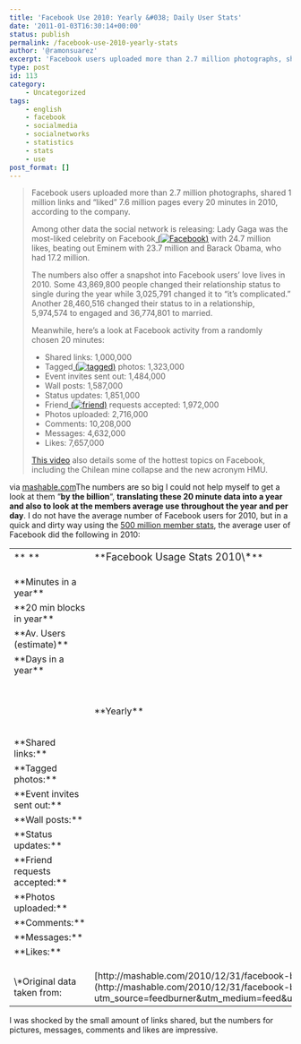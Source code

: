 ```yaml
---
title: 'Facebook Use 2010: Yearly &#038; Daily User Stats'
date: '2011-01-03T16:30:14+00:00'
status: publish
permalink: /facebook-use-2010-yearly-stats
author: '@ramonsuarez'
excerpt: 'Facebook users uploaded more than 2.7 million photographs, shared 1 million links and ???liked??? 7.6 million pages every 20 minutes in 2010, according to the company. Among other data the social network is releasing: Lady Gaga was the most-liked cele...'
type: post
id: 113
category:
    - Uncategorized
tags:
    - english
    - facebook
    - socialmedia
    - socialnetworks
    - statistics
    - stats
    - use
post_format: []
---
```

> Facebook users uploaded more than 2.7 million photographs, shared 1 million links and “liked” 7.6 million pages every 20 minutes in 2010, according to the company.
> 
> Among other data the social network is releasing: Lady Gaga was the most-liked celebrity on <span class="blippr-nobr">Facebook<span class="blippr-nobr">[<span> (</span>![Facebook](http://cdn.blippr.com/images/inline-face_05.png?1265851550)<span>)</span>](http://www.blippr.com/apps/336650-Facebook)</span></span> with 24.7 million likes, beating out Eminem with 23.7 million and Barack Obama, who had 17.2 million.
> 
> The numbers also offer a snapshot into Facebook users’ love lives in 2010. Some 43,869,800 people changed their relationship status to single during the year while 3,025,791 changed it to “it’s complicated.” Another 28,460,516 changed their status to in a relationship, 5,974,574 to engaged and 36,774,801 to married.
> 
> Meanwhile, here’s a look at Facebook activity from a randomly chosen 20 minutes:
> 
> - Shared links: 1,000,000
> - <span class="blippr-nobr">Tagged<span class="blippr-nobr">[<span> (</span>![tagged](http://cdn.blippr.com/images/inline-face_05.png?1265851550)<span>)</span>](http://www.blippr.com/apps/473676-tagged)</span></span> photos: 1,323,000
> - Event invites sent out: 1,484,000
> - Wall posts: 1,587,000
> - Status updates: 1,851,000
> - <span class="blippr-nobr">Friend<span class="blippr-nobr">[<span> (</span>![friend](http://cdn.blippr.com/images/inline-face_09.png?1265851550)<span>)</span>](http://www.blippr.com/apps/642289-friend)</span></span> requests accepted: 1,972,000
> - Photos uploaded: 2,716,000
> - Comments: 10,208,000
> - Messages: 4,632,000
> - Likes: 7,657,000
> 
> [This video](http://www.facebook.com/video/video.php?v=10150360749935484&oid=20531316728&comments%20target=) also details some of the hottest topics on Facebook, including the Chilean mine collapse and the new acronym HMU.

via [mashable.com](http://mashable.com/2010/12/31/facebook-by-the-numbers-in-2010-stats/?utm_source=feedburner&utm_medium=feed&utm_campaign=Feed%3A+Mashable+%28Mashable%29)</div>The numbers are so big I could not help myself to get a look at them “**by the billion**“, **translating these 20 minute data into a year and also to look at the members average use throughout the year and per day**. I do not have the average number of Facebook users for 2010, but in a quick and dirty way using the [500 million member stats](http://www.facebook.com/press/info.php?statistics), the average user of Facebook did the following in 2010:

<table border="0"><tr><td align="LEFT" height="30" width="171">**<span style="font-size:large;">  
</span>**</td><td align="LEFT" width="214">**<span style="font-size:large;">Facebook Usage Stats 2010\*</span>**</td><td align="LEFT" width="171"></td><td align="LEFT" width="139"></td></tr><tr><td align="LEFT" height="17">  
</td><td align="LEFT"></td><td align="LEFT"></td><td align="LEFT"></td></tr><tr><td align="LEFT" height="17">**Minutes in a year**</td><td align="RIGHT">525,949</td><td align="LEFT"></td><td align="LEFT"></td></tr><tr><td align="LEFT" height="17">**20 min blocks in year**</td><td align="RIGHT">26,297</td><td align="LEFT"></td><td align="LEFT"></td></tr><tr><td align="LEFT" height="17">**Av. Users (estimate)**</td><td align="RIGHT">500,000,000</td><td align="LEFT"></td><td align="LEFT"></td></tr><tr><td align="LEFT" height="17">**Days in a year**</td><td align="RIGHT">365</td><td align="LEFT"></td><td align="LEFT"></td></tr><tr><td align="LEFT" height="17">  
</td><td align="LEFT"></td><td align="LEFT"></td><td align="LEFT"></td></tr><tr><td align="LEFT" height="17">  
</td><td align="LEFT">**Yearly**</td><td align="LEFT">**Per User**</td><td align="LEFT">**Per User &amp; Day**</td></tr><tr><td align="LEFT" height="17">**Shared links:** </td><td align="RIGHT">26,297,438,300</td><td align="RIGHT">53</td><td align="RIGHT">0.14</td></tr><tr><td align="LEFT" height="17">**Tagged photos:** </td><td align="RIGHT">34,791,510,871</td><td align="RIGHT">70</td><td align="RIGHT">0.19</td></tr><tr><td align="LEFT" height="17">**Event invites sent out:** </td><td align="RIGHT">39,025,398,437</td><td align="RIGHT">78</td><td align="RIGHT">0.21</td></tr><tr><td align="LEFT" height="17">**Wall posts:** </td><td align="RIGHT">41,734,034,582</td><td align="RIGHT">83</td><td align="RIGHT">0.23</td></tr><tr><td align="LEFT" height="17">**Status updates:** </td><td align="RIGHT">48,676,558,293</td><td align="RIGHT">97</td><td align="RIGHT">0.27</td></tr><tr><td align="LEFT" height="17">**Friend requests accepted:** </td><td align="RIGHT">51,858,548,328</td><td align="RIGHT">104</td><td align="RIGHT">0.28</td></tr><tr><td align="LEFT" height="17">**Photos uploaded:** </td><td align="RIGHT">71,423,842,423</td><td align="RIGHT">143</td><td align="RIGHT">0.39</td></tr><tr><td align="LEFT" height="17">**Comments:** </td><td align="RIGHT">268,444,250,166</td><td align="RIGHT">537</td><td align="RIGHT">1.47</td></tr><tr><td align="LEFT" height="17">**Messages:** </td><td align="RIGHT">121,809,734,206</td><td align="RIGHT">244</td><td align="RIGHT">0.67</td></tr><tr><td align="LEFT" height="17">**Likes:** </td><td align="RIGHT">201,359,485,063</td><td align="RIGHT">403</td><td align="RIGHT">1.1</td></tr><tr><td align="LEFT" height="17"></td><td align="LEFT"></td><td align="LEFT"></td><td align="LEFT"></td></tr><tr><td align="LEFT" height="17">\*Original data taken from:</td><td align="LEFT">[http://mashable.com/2010/12/31/facebook-by-the-numbers-in-2010-stats/?utm\_sou…](http://mashable.com/2010/12/31/facebook-by-the-numbers-in-2010-stats/?utm_source=feedburner&utm_medium=feed&utm_campaign=Feed%3A+Mashable+%28Mashable%29#)</td><td align="LEFT"></td><td align="LEFT"></td></tr></table>

I was shocked by the small amount of links shared, but the numbers for pictures, messages, comments and likes are impressive.

</div>